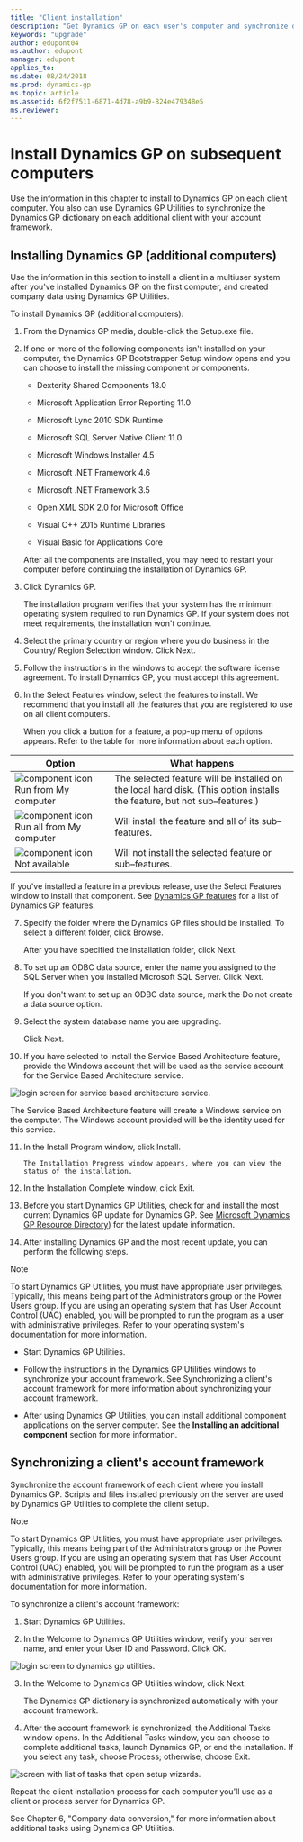 ```yaml
---
title: "Client installation"
description: "Get Dynamics GP on each user's computer and synchronize data with the server."
keywords: "upgrade"
author: edupont04
ms.author: edupont
manager: edupont
applies_to: 
ms.date: 08/24/2018
ms.prod: dynamics-gp
ms.topic: article
ms.assetid: 6f2f7511-6871-4d78-a9b9-824e479348e5
ms.reviewer: 
---
```


# Install Dynamics GP on subsequent computers

Use the information in this chapter to install to Dynamics GP on each client computer. You also can use Dynamics GP Utilities to synchronize the Dynamics GP dictionary on each additional client with your account framework.

## Installing Dynamics GP (additional computers)

Use the information in this section to install a client in a multiuser system after you've installed Dynamics GP on the first computer, and created company data using Dynamics GP Utilities.

To install Dynamics GP (additional computers):

1. From the Dynamics GP media, double-click the Setup.exe file.

2. If one or more of the following components isn't installed on your computer, the Dynamics GP Bootstrapper Setup window opens and you can choose to install the missing component or components.

    - Dexterity Shared Components 18.0

    - Microsoft Application Error Reporting 11.0

    - Microsoft Lync 2010 SDK Runtime

    - Microsoft SQL Server Native Client 11.0

    - Microsoft Windows Installer 4.5

    - Microsoft .NET Framework 4.6

    - Microsoft .NET Framework 3.5

    - Open XML SDK 2.0 for Microsoft Office

    - Visual C++ 2015 Runtime Libraries

    - Visual Basic for Applications Core

    After all the components are installed, you may need to restart your computer before continuing the installation of Dynamics GP.

3. Click Dynamics GP.

    The installation program verifies that your system has the minimum operating system required to run Dynamics GP. If your system does not meet requirements, the installation won't continue.

4. Select the primary country or region where you do business in the Country/ Region Selection window. Click Next.

5. Follow the instructions in the windows to accept the software license agreement. To install Dynamics GP, you must accept this agreement.

6. In the Select Features window, select the features to install. We recommend that you install all the features that you are registered to use on all client computers.

    When you click a button for a feature, a pop-up menu of options appears. Refer to the table for more information about each option.

| Option                                                                         | What happens                                                                                                             |
|--------------------------------------------------------------------------------|--------------------------------------------------------------------------------------------------------------------------|
| ![component icon](media/installed-component.png "Component icon") Run from My computer     | The selected feature will be installed on the local hard disk. (This option installs the feature, but not sub–features.) |  
| ![component icon](media/installed-component.png "Component icon") Run all from My computer | Will install the feature and all of its sub–features.                                                                    |  
| ![component icon](media/not-installed-component.png "Component icon") Not available            | Will not install the selected feature or sub–features.                                                                   |  

If you've installed a feature in a previous release, use the Select Features window to install that component. See [Dynamics GP features](/dynamics-gp/installation/installing-additional-components#dynamics-gp-features) for a list of Dynamics GP features.

7. Specify the folder where the Dynamics GP files should be installed. To select a different folder, click Browse.

    After you have specified the installation folder, click Next.

8. To set up an ODBC data source, enter the name you assigned to the SQL Server when you installed Microsoft SQL Server. Click Next.

    If you don't want to set up an ODBC data source, mark the Do not create a data source option.

9. Select the system database name you are upgrading.

    Click Next.

10. If you have selected to install the Service Based Architecture feature, provide the Windows account that will be used as the service account for the Service Based Architecture service.

![login screen for service based architecture service.](media/service-based-architecture-login.png "Login screen")  

The Service Based Architecture feature will create a Windows service on the computer. The Windows account provided will be the identity used for this service.

11. In the Install Program window, click Install.

        The Installation Progress window appears, where you can view the status of the installation.

12. In the Installation Complete window, click Exit.

13. Before you start Dynamics GP Utilities, check for and install the most current Dynamics GP update for Dynamics GP. See [Microsoft Dynamics GP Resource Directory](../resources.md)) for the latest update information.

14. After installing Dynamics GP and the most recent update, you can perform the following steps.

> [!NOTE]
> To start Dynamics GP Utilities, you must have appropriate user privileges. Typically, this means being part of the Administrators group or the Power Users group. If you are using an operating system that has User Account Control (UAC) enabled, you will be prompted to run the program as a user with administrative privileges. Refer to your operating system's documentation for more information.  

- Start Dynamics GP Utilities.

- Follow the instructions in the Dynamics GP Utilities windows to synchronize your account framework. See Synchronizing a client's account framework for more information about synchronizing your account framework.

- After using Dynamics GP Utilities, you can install additional component applications on the server computer. See the **Installing an additional component** section for more information.

## Synchronizing a client's account framework

Synchronize the account framework of each client where you install Dynamics GP. Scripts and files installed previously on the server are used by Dynamics GP Utilities to complete the client setup.

> [!NOTE]
> To start Dynamics GP Utilities, you must have appropriate user privileges. Typically, this means being part of the Administrators group or the Power Users group. If you are using an operating system that has User Account Control (UAC) enabled, you will be prompted to run the program as a user with administrative privileges. Refer to your operating system's documentation for more information.  

To synchronize a client's account framework:

1. Start Dynamics GP Utilities.

2. In the Welcome to Dynamics GP Utilities window, verify your server name, and enter your User ID and Password. Click OK.

![login screen to dynamics gp utilities.](media/gp-utilities-2.png "Login screen")  

3. In the Welcome to Dynamics GP Utilities window, click Next.

    The Dynamics GP dictionary is synchronized automatically with your account framework.

4. After the account framework is synchronized, the Additional Tasks window opens. In the Additional Tasks window, you can choose to complete additional tasks, launch Dynamics GP, or end the installation. If you select any task, choose Process; otherwise, choose Exit.

![screen with list of tasks that open setup wizards.](media/gp-utilities-15.png "Task selector")  

Repeat the client installation process for each computer you'll use as a client or process server for Dynamics GP.

See Chapter 6, "Company data conversion," for more information about additional tasks using Dynamics GP Utilities.
